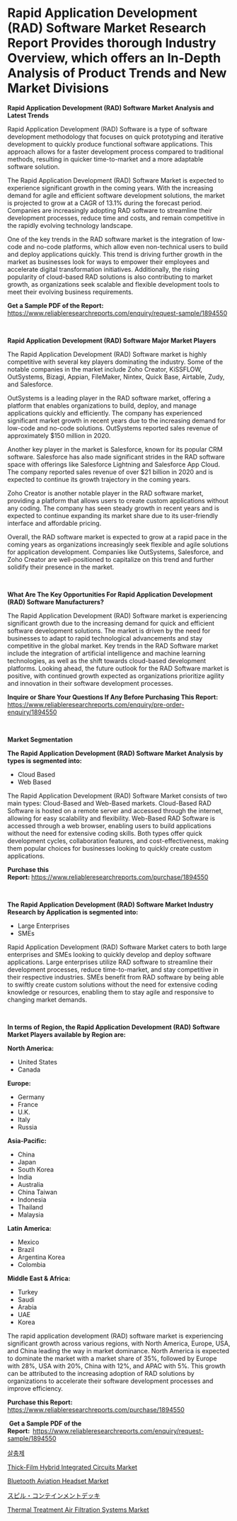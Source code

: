 <p><h1>Rapid Application Development (RAD) Software Market Research Report Provides thorough Industry Overview, which offers an In-Depth Analysis of Product Trends and New Market Divisions</h1></p><p><strong>Rapid Application Development (RAD) Software Market Analysis and Latest Trends</strong></p>
<p><p>Rapid Application Development (RAD) Software is a type of software development methodology that focuses on quick prototyping and iterative development to quickly produce functional software applications. This approach allows for a faster development process compared to traditional methods, resulting in quicker time-to-market and a more adaptable software solution.</p><p>The Rapid Application Development (RAD) Software Market is expected to experience significant growth in the coming years. With the increasing demand for agile and efficient software development solutions, the market is projected to grow at a CAGR of 13.1% during the forecast period. Companies are increasingly adopting RAD software to streamline their development processes, reduce time and costs, and remain competitive in the rapidly evolving technology landscape.</p><p>One of the key trends in the RAD software market is the integration of low-code and no-code platforms, which allow even non-technical users to build and deploy applications quickly. This trend is driving further growth in the market as businesses look for ways to empower their employees and accelerate digital transformation initiatives. Additionally, the rising popularity of cloud-based RAD solutions is also contributing to market growth, as organizations seek scalable and flexible development tools to meet their evolving business requirements.</p></p>
<p><strong>Get a Sample PDF of the Report:&nbsp;</strong> <a href="https://www.reliableresearchreports.com/enquiry/request-sample/1894550">https://www.reliableresearchreports.com/enquiry/request-sample/1894550</a></p>
<p>&nbsp;</p>
<p><strong>Rapid Application Development (RAD) Software Major Market Players</strong></p>
<p><p>The Rapid Application Development (RAD) Software market is highly competitive with several key players dominating the industry. Some of the notable companies in the market include Zoho Creator, KiSSFLOW, OutSystems, Bizagi, Appian, FileMaker, Nintex, Quick Base, Airtable, Zudy, and Salesforce.</p><p>OutSystems is a leading player in the RAD software market, offering a platform that enables organizations to build, deploy, and manage applications quickly and efficiently. The company has experienced significant market growth in recent years due to the increasing demand for low-code and no-code solutions. OutSystems reported sales revenue of approximately $150 million in 2020.</p><p>Another key player in the market is Salesforce, known for its popular CRM software. Salesforce has also made significant strides in the RAD software space with offerings like Salesforce Lightning and Salesforce App Cloud. The company reported sales revenue of over $21 billion in 2020 and is expected to continue its growth trajectory in the coming years.</p><p>Zoho Creator is another notable player in the RAD software market, providing a platform that allows users to create custom applications without any coding. The company has seen steady growth in recent years and is expected to continue expanding its market share due to its user-friendly interface and affordable pricing.</p><p>Overall, the RAD software market is expected to grow at a rapid pace in the coming years as organizations increasingly seek flexible and agile solutions for application development. Companies like OutSystems, Salesforce, and Zoho Creator are well-positioned to capitalize on this trend and further solidify their presence in the market.</p></p>
<p>&nbsp;</p>
<p><strong>What Are The Key Opportunities For Rapid Application Development (RAD) Software Manufacturers?</strong></p>
<p><p>The Rapid Application Development (RAD) Software market is experiencing significant growth due to the increasing demand for quick and efficient software development solutions. The market is driven by the need for businesses to adapt to rapid technological advancements and stay competitive in the global market. Key trends in the RAD Software market include the integration of artificial intelligence and machine learning technologies, as well as the shift towards cloud-based development platforms. Looking ahead, the future outlook for the RAD Software market is positive, with continued growth expected as organizations prioritize agility and innovation in their software development processes.</p></p>
<p><strong>Inquire or Share Your Questions If Any Before Purchasing This Report:</strong> <a href="https://www.reliableresearchreports.com/enquiry/pre-order-enquiry/1894550">https://www.reliableresearchreports.com/enquiry/pre-order-enquiry/1894550</a></p>
<p>&nbsp;</p>
<p><strong>Market Segmentation</strong></p>
<p><strong>The Rapid Application Development (RAD) Software Market Analysis by types is segmented into:</strong></p>
<p><ul><li>Cloud Based</li><li>Web Based</li></ul></p>
<p><p>The Rapid Application Development (RAD) Software Market consists of two main types: Cloud-Based and Web-Based markets. Cloud-Based RAD Software is hosted on a remote server and accessed through the internet, allowing for easy scalability and flexibility. Web-Based RAD Software is accessed through a web browser, enabling users to build applications without the need for extensive coding skills. Both types offer quick development cycles, collaboration features, and cost-effectiveness, making them popular choices for businesses looking to quickly create custom applications.</p></p>
<p><strong>Purchase this Report:&nbsp;</strong><a href="https://www.reliableresearchreports.com/purchase/1894550">https://www.reliableresearchreports.com/purchase/1894550</a></p>
<p>&nbsp;</p>
<p><strong>The Rapid Application Development (RAD) Software Market Industry Research by Application is segmented into:</strong></p>
<p><ul><li>Large Enterprises</li><li>SMEs</li></ul></p>
<p><p>Rapid Application Development (RAD) Software Market caters to both large enterprises and SMEs looking to quickly develop and deploy software applications. Large enterprises utilize RAD software to streamline their development processes, reduce time-to-market, and stay competitive in their respective industries. SMEs benefit from RAD software by being able to swiftly create custom solutions without the need for extensive coding knowledge or resources, enabling them to stay agile and responsive to changing market demands.</p></p>
<p>&nbsp;</p>
<p><strong>In terms of Region, the Rapid Application Development (RAD) Software Market Players available by Region are:</strong></p>
<p>
    <p> <strong> North America: </strong>
        <ul>
            <li>United States</li>
            <li>Canada</li>
        </ul>
        </p> 
    <p> <strong> Europe: </strong>
        <ul>
            <li>Germany</li>
            <li>France</li>
            <li>U.K.</li>
            <li>Italy</li>
            <li>Russia</li>
        </ul>
        </p> 
    <p> <strong> Asia-Pacific: </strong>
        <ul>
            <li>China</li>
            <li>Japan</li>
            <li>South Korea</li>
            <li>India</li>
            <li>Australia</li>
            <li>China Taiwan</li>
            <li>Indonesia</li>
            <li>Thailand</li>
            <li>Malaysia</li>
        </ul>
        </p> 
    <p> <strong> Latin America: </strong>
        <ul>
            <li>Mexico</li>
            <li>Brazil</li>
            <li>Argentina Korea</li>
            <li>Colombia</li>
        </ul>
        </p> 
    <p> <strong> Middle East & Africa: </strong>
        <ul>
            <li>Turkey</li>
            <li>Saudi</li>
            <li>Arabia</li>
            <li>UAE</li>
            <li>Korea</li>
        </ul>
    </p>
    </p>
<p><p>The rapid application development (RAD) software market is experiencing significant growth across various regions, with North America, Europe, USA, and China leading the way in market dominance. North America is expected to dominate the market with a market share of 35%, followed by Europe with 28%, USA with 20%, China with 12%, and APAC with 5%. This growth can be attributed to the increasing adoption of RAD solutions by organizations to accelerate their software development processes and improve efficiency.</p></p>
<p><strong>Purchase this Report: </strong><a href="https://www.reliableresearchreports.com/purchase/1894550">https://www.reliableresearchreports.com/purchase/1894550</a></p>
<p>&nbsp;<strong>Get a Sample PDF of the Report:&nbsp;&nbsp;</strong><a href="https://www.reliableresearchreports.com/enquiry/request-sample/1894550">https://www.reliableresearchreports.com/enquiry/request-sample/1894550</a></p>
<p><strong></strong></p>
<p><p><a href="https://medium.com/@hmwfmardz236/%EB%86%8D%EC%95%BD-%EC%8B%9C%EC%9E%A5-%EC%8B%9C%EC%9E%A5-%EC%A0%90%EC%9C%A0%EC%9C%A8-%EC%8B%9C%EC%9E%A5-%EB%8F%99%ED%96%A5-%EB%B0%8F-%EB%AF%B8%EB%9E%98-%EC%84%B1%EC%9E%A5-%ED%83%90%EC%83%89-c62c88805778">살충제</a></p><p><a href="https://pretty-mail-caf.notion.site/Thick-Film-Hybrid-Integrated-Circuits-Market-Size-Global-Industry-Overview-Market-Segmentation-and-4caccbad970944d493dbc1fd2bb82b50">Thick-Film Hybrid Integrated Circuits Market</a></p><p><a href="https://view.publitas.com/reportprime-1/bluetooth-aviation-headset-market-size-furnishes-valuable-information-encompassing-market-share-market-trends-and-projections-spanning-from-2024-to-2031/">Bluetooth Aviation Headset Market</a></p><p><a href="https://medium.com/@klon646/%E6%B5%81%E5%87%BA%E7%89%A9%E3%81%AE%E5%8F%8E%E5%AE%B9%E3%83%87%E3%83%83%E3%82%AD%E5%B8%82%E5%A0%B4%E3%81%AF-%E3%82%B7%E3%82%A7%E3%82%A2-%E3%82%B5%E3%82%A4%E3%82%BA-%E3%81%8A%E3%82%88%E3%81%B32031%E5%B9%B4%E3%81%BE%E3%81%A7%E3%81%AE%E4%BA%88%E6%B8%AC%E3%81%BE%E3%81%A7%E3%81%8C%E7%84%A6%E7%82%B9%E3%81%A8%E3%81%AA%E3%81%A3%E3%81%A6%E3%81%84%E3%81%BE%E3%81%99-0ee2b182e52c">スピル・コンテインメントデッキ</a></p><p><a href="https://angry-finch-aaf.notion.site/Thermal-Treatment-Air-Filtration-Systems-Market-Insights-Market-Players-and-Forecast-Till-2031-f81d317890b84ec48589c2564c553d29">Thermal Treatment Air Filtration Systems Market</a></p></p>